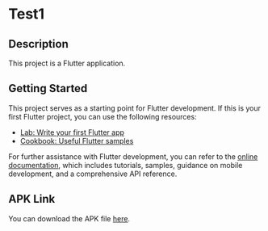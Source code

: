 # Test1

## Description

This project is a Flutter application.

## Getting Started

This project serves as a starting point for Flutter development. If this is your first Flutter project, you can use the following resources:

- [Lab: Write your first Flutter app](https://docs.flutter.dev/get-started/codelab)
- [Cookbook: Useful Flutter samples](https://docs.flutter.dev/cookbook)

For further assistance with Flutter development, you can refer to the [online documentation](https://docs.flutter.dev/), which includes tutorials, samples, guidance on mobile development, and a comprehensive API reference.

## APK Link

You can download the APK file [here](https://drive.google.com/file/d/1WuVa5moNhEH0F0sNaBorBEzXrQwfvNdc/view?usp=sharing).
